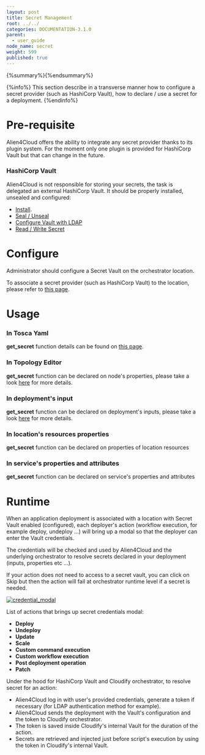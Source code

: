 ```yaml
---
layout: post
title: Secret Management
root: ../../
categories: DOCUMENTATION-3.1.0
parent:
  - user_guide
node_name: secret
weight: 599
published: true
---
```


{%summary%}{%endsummary%}

{%info%}
This section describe in a transverse manner how to configure a secret provider (such as HashiCorp Vault), how to declare / use a secret for a deployment.
{%endinfo%}

# Pre-requisite

Alien4Cloud offers the ability to integrate any secret provider thanks to its plugin system.
For the moment only one plugin is provided for HashiCorp Vault but that can change in the future.

### HashiCorp Vault

Alien4Cloud is not responsible for storing your secrets, the task is delegated an external HashiCorp Vault.
It should be properly installed, unsealed and configured:

- [Install](https://www.vaultproject.io/docs/install/index.html).
- [Seal / Unseal](https://www.vaultproject.io/docs/concepts/seal.html)
- [Configure Vault with LDAP](https://www.vaultproject.io/docs/auth/ldap.html)
- [Read / Write Secret](https://www.vaultproject.io/docs/commands/read-write.html)

# Configure

Administrator should configure a Secret Vault on the orchestrator location.

To associate a secret provider (such as HashiCorp Vault) to the location, please refer to [this page](#/documentation/3.0.0/user_guide/location_secret.html).

# Usage

### In Tosca Yaml

**get_secret** function details can be found on [this page](#/documentation/3.0.0/devops_guide/tosca_grammar/get_secret.html).

### In Topology Editor

**get_secret** function can be declared on node's properties, please take a look [here](#/documentation/3.0.0/user_guide/topology_editor_secret.html) for more details.

### In deployment's input

**get_secret** function can be declared on deployment's inputs, please take a look [here](#/documentation/3.0.0/user_guide/application_deployment.html) for more details.

### In location's resources properties

**get_secret** function can be declared on properties of location resources

### In service's properties and attributes

**get_secret** function can be declared on service's properties and attributes

# Runtime

When an application deployment is associated with a location with Secret Vault enabled (configured), each deployer's action (workflow execution, for example deploy, undeploy ...) will bring up a modal so that the deployer can enter the Vault credentials.

The credentials will be checked and used by Alien4Cloud and the underlying orchestrator to resolve secrets declared in your deployment (inputs, properties etc ...).

If your action does not need to access to a secret vault, you can click on Skip but then the action will fail at orchestrator runtime level if a secret is needed.

[![credential_modal](../../images/3.1.0/user_guide/applications/deployment/credential_modal.png)](../../images/3.1.0/user_guide/applications/deployment/credential_modal.png)

List of actions that brings up secret credentials modal:

- **Deploy**
- **Undeploy**
- **Update**
- **Scale**
- **Custom command execution**
- **Custom workflow execution**
- **Post deployment operation**
- **Patch**

Under the hood for HashiCorp Vault and Cloudify orchestrator, to resolve secret for an action:

- Alien4Cloud log in with user's provided credentials, generate a token if necessary (for LDAP authentication method for example).
- Alien4Cloud sends the deployment with the Vault's configuration and the token to Cloudify orchestrator.
- The token is saved inside Cloudify's internal Vault for the duration of the action.
- Secrets are retrieved and injected just before script's execution by using the token in Cloudify's internal Vault.